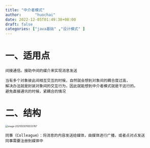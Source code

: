 ```yaml
---
title: "中介者模式"
author:      "huochai"
date: 2022-12-05T01:49:38+08:00
draft: false
categories: ["java基础" ,"设计模式" ]
---
```


# 一、适用点

```
间接通信。接助中间的媒介来实现消息发送

当有多个对象彼此间相互交互的时候，自然就会想到对象间的耦合度过高，
解决办法就是封装对象间的交互行为，因此就能想到中介者模式就是干这行的。
避免直接通讯的时候，紧耦合的情况
```

# 二、结构

<img src="/Users/mac/Library/Application Support/typora-user-images/image-20210530110033767.png" alt="image-20210530110033767" style="zoom:50%;" />

```
同事（Colleague）：将消息的内容发送给媒体，由媒体进行广播，或者点对点发送
同事需要注册到媒体中
```

